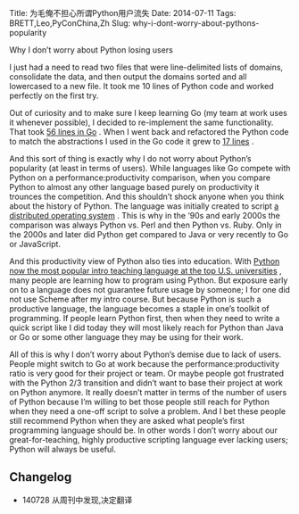 Title: 为毛俺不担心所谓Python用户流失
Date: 2014-07-11
Tags: BRETT,Leo,PyConChina,Zh
Slug: why-i-dont-worry-about-pythons-popularity


Why I don’t worry about Python losing users

I just had a need to read two files that were line-delimited lists of domains, consolidate the data, and then output the domains sorted and all lowercased to a new file. It took me 10 lines of Python code and worked perfectly on the first try.

Out of curiosity and to make sure I keep learning Go (my team at work uses it whenever possible), I decided to re-implement the same functionality. That took 
[56 lines in Go](https://gist.github.com/brettcannon/a2a37cc5aadbc91c02ad)
. When I went back and refactored the Python code to match the abstractions I used in the Go code it grew to 
[17 lines](https://gist.github.com/brettcannon/82c4fe68bac30f4ed653)
.


And this sort of thing is exactly why I do not worry about Python’s popularity (at least in terms of users). While languages like Go compete with Python on a performance:productivity comparison, when you compare Python to almost any other language based purely on productivity it trounces the competition. And this shouldn’t shock anyone when you think about the history of Python. The language was initially created to script 
[a distributed operating system](http://en.wikipedia.org/wiki/Amoeba_(operating_system))
. This is why in the ‘90s and early 2000s the comparison was always Python vs. Perl and then Python vs. Ruby. Only in the 2000s and later did Python get compared to Java or very recently to Go or JavaScript.

And this productivity view of Python also ties into education. With 
[Python now the most popular intro teaching language at the top U.S. universities](http://cacm.acm.org/blogs/blog-cacm/176450-python-is-now-the-most-popular-introductory-teaching-language-at-top-us-universities/fulltext)
, many people are learning how to program using Python. But exposure early on to a language does not guarantee future usage by someone; I for one did not use Scheme after my intro course. But because Python is such a productive language, the language becomes a staple in one’s toolkit of programming. If people learn Python first, then when they need to write a quick script like I did today they will most likely reach for Python than Java or Go or some other language they may be using for their work.

All of this is why I don’t worry about Python’s demise due to lack of users. People might switch to Go at work because the performance:productivity ratio is very good for their project or team. Or maybe people got frustrated with the Python 2/3 transition and didn’t want to base their project at work on Python anymore. It really doesn’t matter in terms of the number of users of Python because I’m willing to bet those people still reach for Python when they need a one-off script to solve a problem. And I bet these people still recommend Python when they are asked what people’s first programming language should be. In other words I don’t worry about our great-for-teaching, highly productive scripting language ever lacking users; Python will always be useful.

## Changelog

- 140728 从周刊中发现,决定翻译
